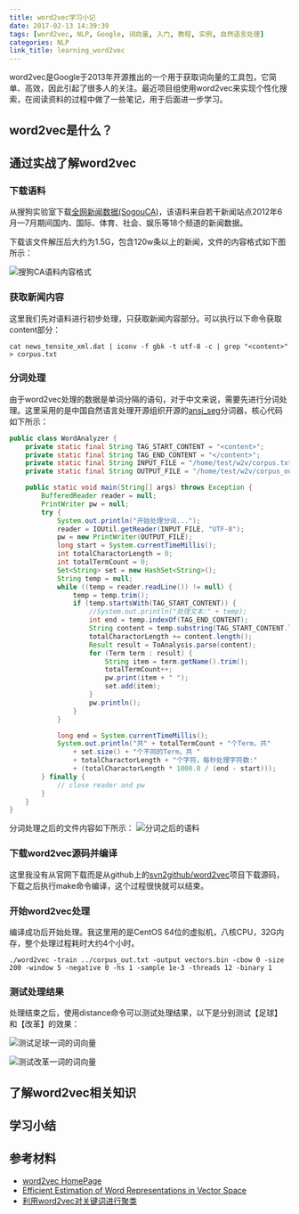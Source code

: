 ```yaml
---
title: word2vec学习小记
date: 2017-02-13 14:39:39
tags: [word2vec, NLP, Google, 词向量, 入门, 教程, 实例, 自然语言处理]
categories: NLP
link_title: learning_word2vec
---
```

word2vec是Google于2013年开源推出的一个用于获取词向量的工具包，它简单、高效，因此引起了很多人的关注。最近项目组使用word2vec来实现个性化搜索，在阅读资料的过程中做了一些笔记，用于后面进一步学习。
<!-- more -->

## word2vec是什么？


## 通过实战了解word2vec
### 下载语料
从搜狗实验室下载[全网新闻数据(SogouCA)](http://www.sogou.com/labs/resource/ca.php)，该语料来自若干新闻站点2012年6月—7月期间国内、国际、体育、社会、娱乐等18个频道的新闻数据。

下载该文件解压后大约为1.5G，包含120w条以上的新闻，文件的内容格式如下图所示：

![搜狗CA语料内容格式](http://oi46mo3on.bkt.clouddn.com/14_learning_w2v/corpus_format.png)

### 获取新闻内容
这里我们先对语料进行初步处理，只获取新闻内容部分。可以执行以下命令获取content部分：

    cat news_tensite_xml.dat | iconv -f gbk -t utf-8 -c | grep "<content>"  > corpus.txt

### 分词处理
由于word2vec处理的数据是单词分隔的语句，对于中文来说，需要先进行分词处理。这里采用的是中国自然语言处理开源组织开源的[ansj_seg](https://github.com/NLPchina/ansj_seg)分词器，核心代码如下所示：

```java
public class WordAnalyzer {
    private static final String TAG_START_CONTENT = "<content>";
    private static final String TAG_END_CONTENT = "</content>";
    private static final String INPUT_FILE = "/home/test/w2v/corpus.txt";
    private static final String OUTPUT_FILE = "/home/test/w2v/corpus_out.txt";

    public static void main(String[] args) throws Exception {
        BufferedReader reader = null;
        PrintWriter pw = null;
        try {
            System.out.println("开始处理分词...");
            reader = IOUtil.getReader(INPUT_FILE, "UTF-8");
            pw = new PrintWriter(OUTPUT_FILE);
            long start = System.currentTimeMillis();
            int totalCharactorLength = 0;
            int totalTermCount = 0;
            Set<String> set = new HashSet<String>();
            String temp = null;
            while ((temp = reader.readLine()) != null) {
                temp = temp.trim();
                if (temp.startsWith(TAG_START_CONTENT)) {
                    //System.out.println("处理文本:" + temp);
                    int end = temp.indexOf(TAG_END_CONTENT);
                    String content = temp.substring(TAG_START_CONTENT.length(), end);
                    totalCharactorLength += content.length();
                    Result result = ToAnalysis.parse(content);
                    for (Term term : result) {
                        String item = term.getName().trim();
                        totalTermCount++;
                        pw.print(item + " ");
                        set.add(item);
                    }
                    pw.println();
                }
            }

            long end = System.currentTimeMillis();
            System.out.println("共" + totalTermCount + "个Term，共" 
                + set.size() + "个不同的Term，共 " 
                + totalCharactorLength + "个字符，每秒处理字符数:" 
                + (totalCharactorLength * 1000.0 / (end - start)));
        } finally {
            // close reader and pw
        }
    }
}
```

分词处理之后的文件内容如下所示：
![分词之后的语料](http://oi46mo3on.bkt.clouddn.com/14_learning_w2v/corpus_ansj_analyze.png)

### 下载word2vec源码并编译
这里我没有从官网下载而是从github上的[svn2github/word2vec](https://github.com/svn2github/word2vec)项目下载源码，下载之后执行make命令编译，这个过程很快就可以结束。

### 开始word2vec处理
编译成功后开始处理。我这里用的是CentOS 64位的虚拟机，八核CPU，32G内存，整个处理过程耗时大约4个小时。

    ./word2vec -train ../corpus_out.txt -output vectors.bin -cbow 0 -size 200 -window 5 -negative 0 -hs 1 -sample 1e-3 -threads 12 -binary 1

### 测试处理结果
处理结束之后，使用distance命令可以测试处理结果，以下是分别测试【足球】和【改革】的效果：

![测试足球一词的词向量](http://oi46mo3on.bkt.clouddn.com/14_learning_w2v/w2v_test_football.png)

![测试改革一词的词向量](http://oi46mo3on.bkt.clouddn.com/14_learning_w2v/w2v_test_reform.png)


## 了解word2vec相关知识


## 学习小结


## 参考材料
- [word2vec HomePage](https://code.google.com/archive/p/word2vec/)
- [Efficient Estimation of Word Representations in Vector Space](https://arxiv.org/pdf/1301.3781.pdf)
- [利用word2vec对关键词进行聚类](http://blog.csdn.net/zhaoxinfan/article/details/11069485)

